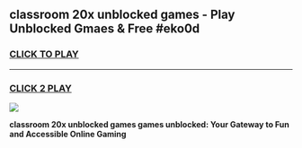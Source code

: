 
## classroom 20x unblocked games - Play Unblocked Gmaes & Free #eko0d
<h3>
<a href="https://news.freeplayer.one?title=classroom_20x_unblocked_games&ref=26F">CLICK TO PLAY</a></h3>
<hr>

<h3>
<a href="https://news.freeplayer.one?title=classroom_20x_unblocked_games&ref=26F">CLICK 2 PLAY</a>
  
</h3>

<a href="https://news.freeplayer.one?title=classroom_20x_unblocked_games&ref=26F/"><img src="https://clearcache.store/games.png"></a>


**classroom 20x unblocked games games unblocked: Your Gateway to Fun and Accessible Online Gaming**
